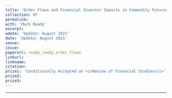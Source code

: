 ```yaml
---
title: "Order Flows and Financial Investor Impacts in Commodity Futures Markets"
collection: WP
permalink: 
with: 'Mark Ready'
excerpt: 
wdate: 'Update: August 2021'
date: 'Update: August 2021'
venue: 
issue:
paperurl: ready_ready_order_flows
linkurl:
linkname:
citation: 
prize1: 'Conditionally Accepted at <i>Review of Financial Studies</i>'
prize2: 
prize3: 
---
```


---
